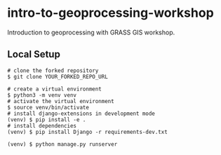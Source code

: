 # intro-to-geoprocessing-workshop

Introduction to geoprocessing with GRASS GIS workshop.

## Local Setup

```bsah
# clone the forked repository
$ git clone YOUR_FORKED_REPO_URL

# create a virtual environment
$ python3 -m venv venv
# activate the virtual environment
$ source venv/bin/activate
# install django-extensions in development mode
(venv) $ pip install -e .
# install dependencies
(venv) $ pip install Django -r requirements-dev.txt

(venv) $ python manage.py runserver
```
